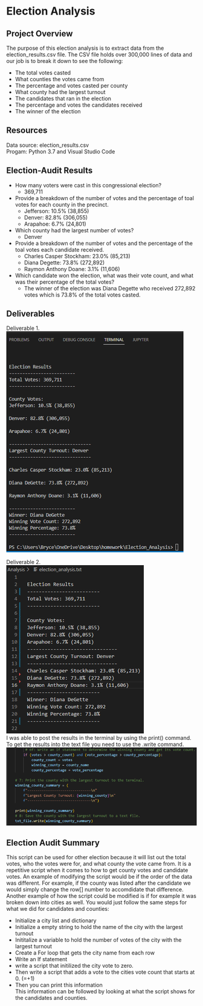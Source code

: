 # Election Analysis

## Project Overview
The purpose of this election analysis is to extract data from the election_results.csv file. The CSV file holds over 300,000 lines of data and our job is to break it down to see the following:
* The total votes casted
* What counties the votes came from
* The percentage and votes casted per county
* What county had the largest turnout
* The candidates that ran in the election 
* The percentage and votes the candidates received
* The winner of the election

## Resources
Data source: election_results.csv <br/>
Progam: Python 3.7 and Visual Studio Code

## Election-Audit Results
* How many voters were cast in this congressional election? 
    * 369,711
* Provide a breakdown of the number of votes and the percentage of toal votes for each county in the precinct.
    * Jefferson: 10.5% (38,855)
    * Denver: 82.8% (306,055)
    * Arapahoe: 6.7% (24,801)
* Which county had the largest number of votes?
    * Denver
* Provide a breakdown of the number of votes and the percentage of the toal votes each candidate received.
    * Charles Casper Stockham: 23.0% (85,213)
    * Diana Degette: 73.8% (272,892)
    * Raymon Anthony Doane: 3.1% (11,606)
* Which candidate won the election, what was their vote count, and what was their percentage of the total votes?
    * The winner of the election was Diana Degette who received 272,892 votes which is 73.8% of the total votes casted. <br/>

## Deliverables 
Deliverable 1. <br/>
![deliverable_1](Resources/deliverable_1.png)

Deliverable 2. <br/>
![deliverable_2](Resources/deliverable_2.png) <br/>
I was able to post the results in the terminal by using the print() command. To get the results into the text file you need to use the .write command. <br/>
![example_print](Resources/example_print.png) 

## Election Audit Summary
This script can be used for other election because it will list out the total votes, who the votes were for, and what county the vote came from. It is a repetitive script when it comes to how to get county votes and candidate votes. An example of modifying the script would be if the order of the data was different. For example, if the county was listed after the candidate we would simply change the row[] number to accomdidate that difference. Another example of how the script could be modified is if for example it was broken down into cities as well. You would just follow the same steps for what we did for candidates and counties:
* Initialize a city list and dictionary
* Initialize a empty string to hold the name of the city with the largest turnout
* Inititalize a variable to hold the number of votes of the city with the largest turnout
* Create a For loop that gets the city name from each row
* Write an If statement
* write a script that initilized the city vote to zero.
* Then write a script that adds a vote to the cities vote count that starts at 0. (=+1)
* Then you can print this information <br/>
This information can be followed by looking at what the script shows for the candidates and counties.

